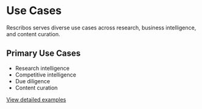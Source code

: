 # Use Cases

Rescribos serves diverse use cases across research, business intelligence, and content curation.

## Primary Use Cases

- Research intelligence
- Competitive intelligence
- Due diligence
- Content curation

[View detailed examples](examples.md)

